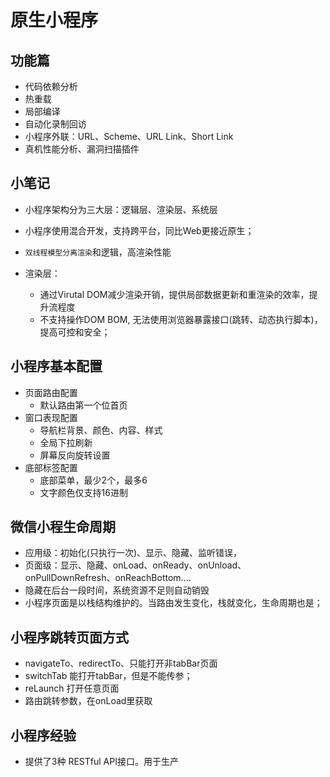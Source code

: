 # 原生小程序


## 功能篇
* 代码依赖分析
* 热重载
* 局部编译
* 自动化录制回访
* 小程序外联：URL、Scheme、URL Link、Short Link
* 真机性能分析、漏洞扫描插件


## 小笔记
* 小程序架构分为三大层：逻辑层、渲染层、系统层
* 小程序使用混合开发，支持跨平台，同比Web更接近原生；
* `双线程模型分离渲染`和逻辑，高渲染性能

* 渲染层：
    * 通过Virutal DOM减少渲染开销，提供局部数据更新和重渲染的效率，提升流程度
    * 不支持操作DOM BOM, 无法使用浏览器暴露接口(跳转、动态执行脚本)，提高可控和安全；


## 小程序基本配置
* 页面路由配置
    * 默认路由第一个位首页
* 窗口表现配置
    * 导航栏背景、颜色、内容、样式
    * 全局下拉刷新
    * 屏幕反向旋转设置
* 底部标签配置
    * 底部菜单，最少2个，最多6
    * 文字颜色仅支持16进制

## 微信小程生命周期
* 应用级：初始化(只执行一次)、显示、隐藏、监听错误，
* 页面级：显示、隐藏、onLoad、onReady、onUnload、onPullDownRefresh、onReachBottom....
* 隐藏在后台一段时间，系统资源不足则自动销毁
* 小程序页面是以栈结构维护的。当路由发生变化，栈就变化，生命周期也是；

## 小程序跳转页面方式
* navigateTo、redirectTo、只能打开非tabBar页面
* switchTab 能打开tabBar，但是不能传参；
* reLaunch 打开任意页面
* 路由跳转参数，在onLoad里获取


## 小程序经验
* 提供了3种 RESTful API接口。用于生产